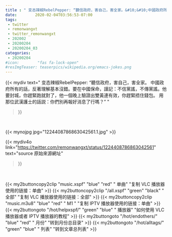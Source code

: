 ```yaml
---
title : " 变态辣椒RebelPepper: “聽信政府，害自己，害全家。&#10;&#10;中國政府所有的話，反著理解基本沒錯。要在中國保命，謹記：不信黨謠，不傳黨謠。他要封城，你趕緊跑就對了，他一個晚上驗證出雙黃連有效，你趕緊捂住錢包。&#10;&#10;用那位武漢護士的話説：你們別再報好消息了行嗎？”  "
date:        2020-02-04T03:56:53-07:00
tags:
 - twitter
 - remonwangxt
 - twitter_remonwangxt
 - 202002
 - 20200204
 - 20200204_03
categories:
 - 20200204
#icon:        "fas fa-lock-open"
#resImgTeaser: teaserpics/wikipedia.org/emacs-jokes.png
---
```


{{< mydiv text=" 变态辣椒RebelPepper: “聽信政府，害自己，害全家。&#10;&#10;中國政府所有的話，反著理解基本沒錯。要在中國保命，謹記：不信黨謠，不傳黨謠。他要封城，你趕緊跑就對了，他一個晚上驗證出雙黃連有效，你趕緊捂住錢包。&#10;&#10;用那位武漢護士的話説：你們別再報好消息了行嗎？”  "
>}}
<br>


 {{< mynojpg jpg="1224408786863042561.1.jpg" >}}<br> 



{{< mydiv4o link="https://twitter.com/remonwangxt/status/1224408786863042561"
text="source 原始來源網址"
>}}


<br>





{{< my2buttoncopy2clip "music.xspf"        "blue"   "red"    " 单曲"  "复制 VLC 播放器使用的链接：单曲" >}} {{< my2buttoncopy2clip "/all.xspf"         "green"  "black"  " 全部"  "复制 VLC 播放器使用的链接：全部" >}} {{< my2buttoncopy2clip "music.m3u8"        "blue"   "red"    " M1 "    "复制 IPTV 播放器使用的链接：单曲" >}} {{< my2buttongoto      "/hot/helpxspf/"    "green"  "blue"   " 播放器" "如何使用 VLC 播放器或者 IPTV 播放器的教程" >}} {{< my2buttongoto      "/hot/endothers/"   "blue"   "red"    " 月份"   "转到月份总目录" >}} {{< my2buttongoto      "/hot/alltags/"     "green"  "blue"   " 列表"   "转到文章总列表" >}} 
